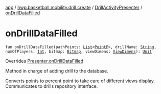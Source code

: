 [app](../../index.md) / [hwp.basketball.mobility.drill.create](../index.md) / [DrillActivityPresenter](index.md) / [onDrillDataFilled](.)

# onDrillDataFilled

`fun onDrillDataFilled(pathPoints: `[`List`](https://kotlinlang.org/api/latest/jvm/stdlib/kotlin.collections/-list/index.html)`<`[`PointF`](../../hwp.basketball.mobility.util/-point-f/index.md)`>, drillName: `[`String`](https://kotlinlang.org/api/latest/jvm/stdlib/kotlin/-string/index.html)`, numOfPlayers: `[`Int`](https://kotlinlang.org/api/latest/jvm/stdlib/kotlin/-int/index.html)`, bitmap: `[`Bitmap`](https://developer.android.com/reference/android/graphics/Bitmap.html)`, viewDimens: `[`ViewDimens`](../../hwp.basketball.mobility.entitiy.drills/-view-dimens/index.md)`): `[`Unit`](https://kotlinlang.org/api/latest/jvm/stdlib/kotlin/-unit/index.html)

Overrides [Presenter.onDrillDataFilled](../-drill-activity-contract/-presenter/on-drill-data-filled.md)

Method in charge of adding drill to the database.

Converts points to percent point to take care of different views display.
Communicates to drills repository interface.

